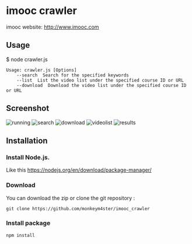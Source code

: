 # imooc crawler
imooc website: http://www.imooc.com

## Usage
$ node crawler.js

    Usage: crawler.js [Options]
        --search  Search for the specified keywords
        --list  List the video list under the specified course ID or URL
        --download  Download the video list under the specified course ID or URL

## Screenshot
![running](https://github.com/monkeym4ster/imooc_crawler/raw/master/screenshot/running.png)
![search](https://github.com/monkeym4ster/imooc_crawler/raw/master/screenshot/search.png)
![download](https://github.com/monkeym4ster/imooc_crawler/raw/master/screenshot/download.png)
![videolist](https://github.com/monkeym4ster/imooc_crawler/raw/master/screenshot/video_list.png)
![results](https://github.com/monkeym4ster/imooc_crawler/raw/master/screenshot/results.png)

## Installation

### Install Node.js.
Like this https://nodejs.org/en/download/package-manager/

### Download
You can download the zip or clone the git repository :

	git clone https://github.com/monkeym4ster/imooc_crawler

### Install package
	npm install

